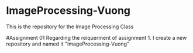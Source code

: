 # ImageProcessing-Vuong
This is the repository for the Image Processing Class

#Assignment 01
Regarding the reiquerment of assignment 1. I create a new repository and named it "ImageProcessing-Vuong"

